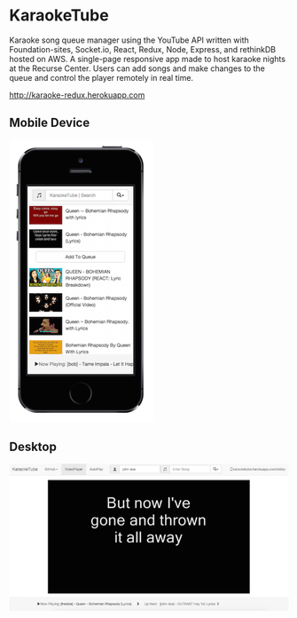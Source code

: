 KaraokeTube
===========

Karaoke song queue manager using the YouTube API written with Foundation-sites, Socket.io, React, Redux, Node, Express, and rethinkDB hosted on AWS. A single-page responsive app made to host karaoke nights at the Recurse Center. Users can add songs and make changes to the queue and control the player remotely in real time.

http://karaoke-redux.herokuapp.com

## Mobile Device
![mobile example](https://raw.githubusercontent.com/jacarval/KaraokeTube/master/readme/iphone5s.png)

## Desktop
![desktop example](https://raw.githubusercontent.com/jacarval/KaraokeTube/master/readme/mac.png)
